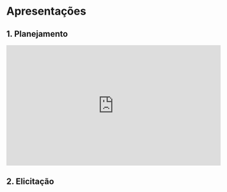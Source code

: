 # Apresentações

## 1. Planejamento
<iframe width="560" height="315" src="https://www.youtube.com/embed/J5iJxVU1FnY" frameborder="0" allow="accelerometer; autoplay; clipboard-write; encrypted-media; gyroscope; picture-in-picture" allowfullscreen></iframe>

## 2. Elicitação
